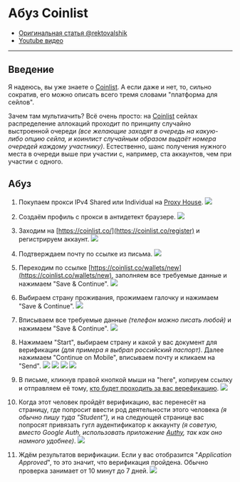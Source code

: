 # Абуз Coinlist
- [Оригинальная статья @rektovalshik](https://telegra.ph/Metodichka-po-multiakkingu-11-12)
- [Youtube видео](https://youtu.be/JPMaosjO18M)
---

## Введение
Я надеюсь, вы уже знаете о [Coinlist](https://coinlist.co/). А если даже и нет, то, сильно сократив, его можно описать всего тремя словами "платформа для сейлов".  

Зачем там мультиачить? Всё очень просто: на [Coinlist](https://coinlist.co/) сейлах распределение аллокаций проходит по принципу случайно выстроенной очереди _(все желающие заходят в очередь на какую-либо опцию сейла, и коинлист случайным образом выдаёт номера очередей каждому участнику)_. Естественно, шанс получения нужного места в очереди выше при участии с, например, ста аккаунтов, чем при участии с одного.  

## Абуз
1. Покупаем прокси IPv4 Shared или Individual на [Proxy House](https://www.proxy.house/).
![](https://telegra.ph/file/4f2c1a3ad60df1a413e03.png)  

2. Создаём профиль с прокси в антидетект браузере.
![](https://telegra.ph/file/dad7c40c3f481cd3a206c.png)  

3. Заходим на [https://coinlist.co/](https://coinlist.co/register) и регистрируем аккаунт.
![](https://telegra.ph/file/6cf169f051ba190f8940b.png)  

4. Подтверждаем почту по ссылке из письма.
![](https://telegra.ph/file/fa3d1ab11b0021fd16201.png)  

5. Переходим по ссылке [https://coinlist.co/wallets/new](https://coinlist.co/wallets/new), заполняем все требуемые данные и нажимаем "Save & Continue".
![](https://telegra.ph/file/1823c5daecae7830a0e60.png)  

6. Выбираем страну проживания, прожимаем галочку и нажимаем "Save & Continue".
![](https://telegra.ph/file/f933698ffafdd37877625.png)  

7. Вписываем все требуемые данные _(телефон можно писать любой)_ и нажимаем "Save & Continue".
![](https://telegra.ph/file/3ba4ff017e2d51459b22c.png)  

8. Нажимаем "Start", выбираем страну и какой у вас документ для верификации _(для примера я выбрал российский паспорт)_. Далее нажимаем "Continue on Mobile", вписываем почту и кликаем на "Send".
![](https://telegra.ph/file/f62f16371e2eabfee9ae7.png)
![](https://telegra.ph/file/3dd41b9adadf5de60a835.png)
![](https://telegra.ph/file/1691b8eab91d19e841ddb.png)
![](https://telegra.ph/file/b8e79d36444f3b4b8fdbe.png)

9. В письме, кликнув правой кнопкой мыши на "here", копируем ссылку и отправляем её тому, [кто будет проходить за вас верефикацию](KYC%20by%20link.md).
![](https://telegra.ph/file/35c25f4ec1c5872b03a15.png)

10. Когда этот человек пройдёт верификацию, вас перенесёт на страницу, где попросит ввести род деятельности этого человека _(я обычно пишу туда "Student"),_ и на следующей странице вас попросят привязать гугл аудентификатор к аккаунту _(я советую, вместо Google Auth, использовать приложение_ [_Authy_](https://authy.com/)_, так как оно намного удобнее)_.
![](https://telegra.ph/file/32eef0a4d9849a9bd563e.png)  

11. Ждём результатов верификации. Если у вас отобразится "*Application Approved*", то это значит, что верификация пройдена. Обычно проверка занимает от 10 минут до 7 дней.
![](https://telegra.ph/file/167d4d559ec5aaef55b25.png)

